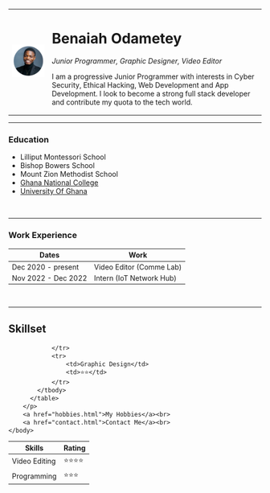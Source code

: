 <!DOCTYPE html>
<html lang="en">
    <head>
    <meta charset="UTF-8">
    <meta name="viewport" content="width=device-width, initial-scale=1.0">
    <title>Benaiah Odametey | Profile</title>
    </head>
    <body>
        <table cellspacing="20">
            <tr>
                <td><img src="./images/Linkedin.png" alt="Benaiah's Profile picture"></td>
                <td>        <h1>Benaiah Odametey</h1>
                    <p><em>Junior Programmer, Graphic Designer, Video Editor</em></p>
                    <p>I am a progressive Junior Programmer with interests in Cyber Security, Ethical Hacking, Web Development and App<br>
                     Development. I look to become a strong full stack developer and contribute my quota to the tech world.</p></td>
            </tr>
        </table>
            <hr size="3 noshade">
         <h3>Education</h3>
        <p>
        <ul>
            <li>Lilliput Montessori School</li>
            <li>Bishop Bowers School</li> 
            <li>Mount Zion Methodist School</li>
            <li><a href="https://www.ghananationalcollege.org/" target="_blank">Ghana National College</a></li>
            <li><a href="https://www.ug.edu.gh/" target="_blank">University Of Ghana</a></li>
        </ul><br>
        <hr size="3 noshade">
        <h3>Work Experience</h3>
          <table cellspacing="10">
            <thead>
                <tr>
                    <th>Dates</th>
                    <th>Work</th>
                </tr>
            </thead>
            <tbody>
            <tr>
                <td>Dec 2020 - present</td>
                <td>Video Editor (Comme Lab)</td>
            </tr>
            <tr>
                <td>Nov 2022 - Dec 2022</td>
                <td>Intern (IoT Network Hub)</td>
            </tr>
            </tbody>
          </table><br>
          <hr size="3 noshade">
          <h2>Skillset</h2>
          <table cellspacing="10">
                <tr>
                    <th>Skills</th>
                    <th>Rating</th>
                </tr>
            </thead>
            <tbody>
                <tr>
                    <td>Video Editing</td>
                    <td>⭐⭐⭐⭐</td>
                </tr>
                <tr>
                    <td>Programming</td>
                    <td>⭐⭐⭐</td>
                    
                </tr>
                <tr>
                    <td>Graphic Design</td>
                    <td>⭐⭐</td> 
                </tr>
            </tbody>
          </table>
        </p>
        <a href="hobbies.html">My Hobbies</a><br>
        <a href="contact.html">Contact Me</a><br>
    </body>
</html>
